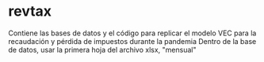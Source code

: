 # revtax
Contiene las bases de datos y el código para replicar el modelo VEC para la recaudación y pérdida de impuestos durante la pandemia
Dentro de la base de datos, usar la primera hoja del archivo xlsx, "mensual"
